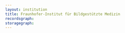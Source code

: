 ```yaml
---
layout: institution
title: Fraunhofer-Institut für Bildgestützte Medizin
recordsgraph: 
storagegraph: 
---
```

